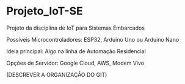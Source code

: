 # Projeto_IoT-SE
Projeto da disciplina de IoT para Sistemas Embarcados

Possíveis Microcontroladores: ESP32, Arduino Uno ou Arduino Nano

Ideia principal: Algo na linha de Automação Residencial

Opções de Servidor: Google Cloud, AWS, Modem Vivo

(DESCREVER A ORGANIZAÇÂO DO GIT)
